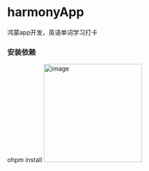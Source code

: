 # harmonyApp
鸿蒙app开发，英语单词学习打卡
### 安装依赖
ohpm install
<img width="225" alt="image" src="https://github.com/user-attachments/assets/280ecf8b-e647-4c92-b785-2770dfe0c9d4">
